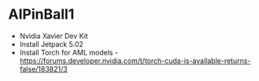 # AIPinBall1

- Nvidia Xavier Dev Kit
- Install Jetpack 5.02
- Install Torch for AML models - https://forums.developer.nvidia.com/t/torch-cuda-is-available-returns-false/183821/3
